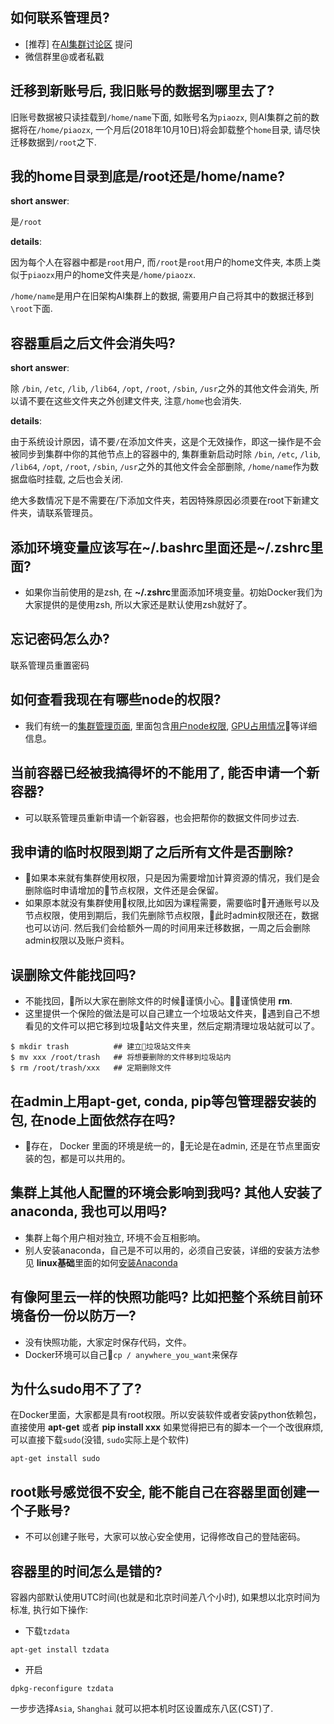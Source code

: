 ## 如何联系管理员?
* [推荐] 在[AI集群讨论区](https://github.com/piaozhx/DockerMonitor/issues) 提问
* 微信群里@或者私戳

## 迁移到新账号后, 我旧账号的数据到哪里去了?
旧账号数据被只读挂载到`/home/name`下面, 如账号名为`piaozx`, 则AI集群之前的数据将在`/home/piaozx`, 一个月后(2018年10月10日)将会卸载整个`home`目录, 请尽快迁移数据到`/root`之下.


## 我的home目录到底是/root还是/home/name?
**short answer**:

是`/root`

**details**:

因为每个人在容器中都是`root`用户, 而`/root`是`root`用户的home文件夹, 本质上类似于`piaozx`用户的home文件夹是`/home/piaozx`.

`/home/name`是用户在旧架构AI集群上的数据, 需要用户自己将其中的数据迁移到`\root`下面.


## 容器重启之后文件会消失吗?
**short answer**: 

除 `/bin`, `/etc`, `/lib`, `/lib64`, `/opt`, `/root`, `/sbin`, `/usr`之外的其他文件会消失, 所以请不要在这些文件夹之外创建文件夹, 注意`/home`也会消失.

**details**:

由于系统设计原因，请不要`/`在添加文件夹，这是个无效操作，即这一操作是不会被同步到集群中你的其他节点上的容器中的, 集群重新启动时除
`/bin`, `/etc`, `/lib`, `/lib64`, `/opt`, `/root`, `/sbin`, `/usr`之外的其他文件会全部删除, `/home/name`作为数据盘临时挂载, 之后也会关闭.


绝大多数情况下是不需要在/下添加文件夹，若因特殊原因必须要在root下新建文件夹，请联系管理员。


## 添加环境变量应该写在~/.bashrc里面还是~/.zshrc里面?
* 如果你当前使用的是zsh, 在 **~/.zshrc**里面添加环境变量。初始Docker我们为大家提供的是使用zsh, 所以大家还是默认使用zsh就好了。
  
## 忘记密码怎么办?
联系管理员重置密码


## 如何查看我现在有哪些node的权限?
* 我们有统一的[集群管理页面](http://10.15.89.41:8899), 里面包含[用户node权限](http://10.15.89.41:8899/permission), [GPU占用情况](http://10.15.89.41:8899/gpu)等详细信息。

## 当前容器已经被我搞得坏的不能用了, 能否申请一个新容器?
* 可以联系管理员重新申请一个新容器，也会把帮你的数据文件同步过去.

## 我申请的临时权限到期了之后所有文件是否删除?
* 如果本来就有集群使用权限，只是因为需要增加计算资源的情况，我们是会删除临时申请增加的节点权限，文件还是会保留。
* 如果原本就没有集群使用权限,比如因为课程需要，需要临时开通账号以及节点权限，使用到期后，我们先删除节点权限，此时admin权限还在，数据也可以访问. 然后我们会给额外一周的时间用来迁移数据，一周之后会删除admin权限以及账户资料。


## 误删除文件能找回吗?
* 不能找回，所以大家在删除文件的时候谨慎小心。谨慎使用 **rm**.
* 这里提供一个保险的做法是可以自己建立一个垃圾站文件夹，遇到自己不想看见的文件可以把它移到垃圾站文件夹里，然后定期清理垃圾站就可以了。  
```
$ mkdir trash          ## 建立垃圾站文件夹
$ mv xxx /root/trash   ## 将想要删除的文件移到垃圾站内
$ rm /root/trash/xxx   ## 定期删除文件
```


## 在admin上用apt-get, conda, pip等包管理器安装的包, 在node上面依然存在吗?
* 存在， Docker 里面的环境是统一的，无论是在admin, 还是在节点里面安装的包，都是可以共用的。

## 集群上其他人配置的环境会影响到我吗? 其他人安装了anaconda, 我也可以用吗?
* 集群上每个用户相对独立, 环境不会互相影响。
* 别人安装anaconda，自己是不可以用的，必须自己安装，详细的安装方法参见 **linux基础**里面的如何[安装Anaconda](QA_linux.md)


## 有像阿里云一样的快照功能吗? 比如把整个系统目前环境备份一份以防万一?
* 没有快照功能，大家定时保存代码，文件。
* Docker环境可以自己`cp / anywhere_you_want`来保存

## 为什么sudo用不了了?
在Docker里面，大家都是具有root权限。所以安装软件或者安装python依赖包，直接使用 **apt-get** 或者 **pip install xxx**
如果觉得把已有的脚本一个一个改很麻烦, 可以直接下载`sudo`(没错, `sudo`实际上是个软件)
```
apt-get install sudo
```

## root账号感觉很不安全, 能不能自己在容器里面创建一个子账号?
* 不可以创建子账号，大家可以放心安全使用，记得修改自己的登陆密码。

## 容器里的时间怎么是错的?
容器内部默认使用UTC时间(也就是和北京时间差八个小时), 如果想以北京时间为标准, 执行如下操作:

* 下载`tzdata`
```
apt-get install tzdata
```
* 开启
```
dpkg-reconfigure tzdata
```
一步步选择`Asia`, `Shanghai` 就可以把本机时区设置成东八区(CST)了.




